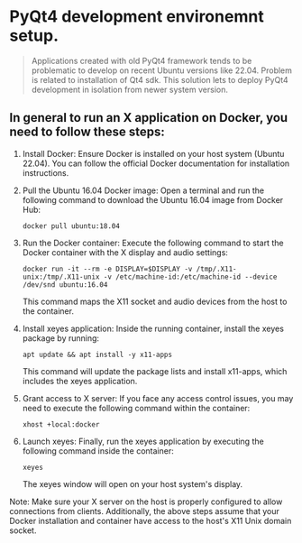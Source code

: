 # PyQt4 development environemnt setup.

>Applications created with old PyQt4 framework tends to be problematic to develop on recent Ubuntu versions like 22.04. Problem is related to installation of Qt4 sdk. This solution lets to deploy PyQt4 development in isolation from newer system version.



## In general to run an X application on Docker, you need to follow these steps:

1. Install Docker: Ensure Docker is installed on your host system (Ubuntu 22.04). You can follow the official Docker documentation for installation instructions.

2. Pull the Ubuntu 16.04 Docker image: Open a terminal and run the following command to download the Ubuntu 16.04 image from Docker Hub:
   ```
   docker pull ubuntu:18.04
   ```

3. Run the Docker container: Execute the following command to start the Docker container with the X display and audio settings:
   ```
   docker run -it --rm -e DISPLAY=$DISPLAY -v /tmp/.X11-unix:/tmp/.X11-unix -v /etc/machine-id:/etc/machine-id --device /dev/snd ubuntu:16.04
   ```

   This command maps the X11 socket and audio devices from the host to the container.

4. Install xeyes application: Inside the running container, install the xeyes package by running:
   ```
   apt update && apt install -y x11-apps
   ```
   This command will update the package lists and install x11-apps, which includes the xeyes application.

5. Grant access to X server: If you face any access control issues, you may need to execute the following command within the container:
   ```
   xhost +local:docker
   ```

6. Launch xeyes: Finally, run the xeyes application by executing the following command inside the container:
   ```
   xeyes
   ```

   The xeyes window will open on your host system's display.

Note: Make sure your X server on the host is properly configured to allow connections from clients. Additionally, the above steps assume that your Docker installation and container have access
to the host's X11 Unix domain socket.
